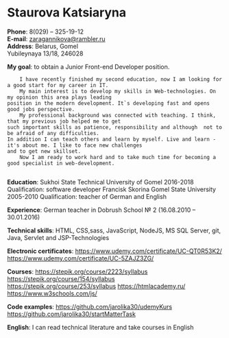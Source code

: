 # Staurova Katsiaryna  

**Phone**: 8(029) – 325-19-12  
**E-mail**: zaragannikova@rambler.ru  
**Address**: Belarus, Gomel  
	     Yubileynaya 13/18, 246028  
			 
**My goal**: to obtain a Junior  Front-end Developer position.  
```
	I have recently finished my second education, now I am looking for a good start for my career in IT.  
	My main interest is to develop my skills in Web-technologies. On my opinion this area plays leading 
position in the modern development. It`s developing fast and opens good jobs perspective.  
	My professional background was connected with teaching. I think, that my previous job helped me to get 
such important skills as patience, responsibility and although  not to be afraid of any difficulties. 
In addition I can teach others and learn by myself. Live and learn - it's about me. I like to face new challenges 
and to get new skillset.
	Now I am ready to work hard and to take much time for becoming a good specialist in web-development. 
 
```
**Education**: Sukhoi State Technical University of Gomel
                   2016-2018
                   Qualification: software developer
			   Francisk Skorina Gomel State University
                   2005-2010 
                   Qualification: teacher of German and English  
				   
**Experience**: German teacher in Dobrush School № 2 (16.08.2010 – 30.01.2016)  

**Technical skills**: HTML, CSS,sass, 
                      JavaScript, NodeJS, 
					  MS SQL Server, git,
					  Java, Servlet and JSP-Technologies  
					  
**Electronic certificates**: https://www.udemy.com/certificate/UC-QT0R53K2/
							 https://www.udemy.com/certificate/UC-5ZAJZ3ZG/	  
							 
**Courses**:                 https://stepik.org/course/2223/syllabus
							 https://stepik.org/course/154/syllabus
							 https://stepik.org/course/253/syllabus	
							 https://htmlacademy.ru/
							 https://www.w3schools.com/js/  
							 
**Сode examples**:           https://github.com/jarolika30/udemyKurs
                             https://github.com/jarolika30/startMatterTask  
							 
**English**: I can read technical literature and take courses in English							 

